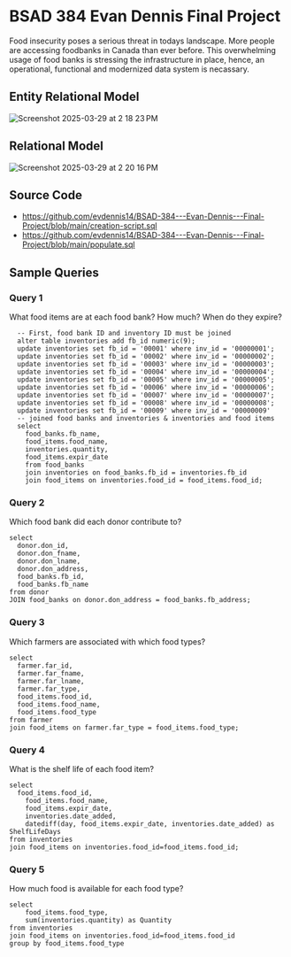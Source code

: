 # BSAD 384 Evan Dennis Final Project
Food insecurity poses a serious threat in todays landscape. More people are accessing foodbanks in Canada than ever before. This overwhelming usage of food banks is stressing the infrastructure in place, hence, an operational, functional and modernized data system is necassary.
## Entity Relational Model
![Screenshot 2025-03-29 at 2 18 23 PM](https://github.com/user-attachments/assets/a15878a0-9b6b-4570-b221-87dfbef073ef)

## Relational Model
![Screenshot 2025-03-29 at 2 20 16 PM](https://github.com/user-attachments/assets/c6820ec7-1c35-4ee4-8c69-550ac5ba23a8)

## Source Code
* https://github.com/evdennis14/BSAD-384---Evan-Dennis---Final-Project/blob/main/creation-script.sql
* https://github.com/evdennis14/BSAD-384---Evan-Dennis---Final-Project/blob/main/populate.sql

## Sample Queries

### Query 1

What food items are at each food bank? How much? When do they expire?

```
  -- First, food bank ID and inventory ID must be joined
  alter table inventories add fb_id numeric(9);
  update inventories set fb_id = '00001' where inv_id = '00000001';
  update inventories set fb_id = '00002' where inv_id = '00000002';
  update inventories set fb_id = '00003' where inv_id = '00000003';
  update inventories set fb_id = '00004' where inv_id = '00000004';
  update inventories set fb_id = '00005' where inv_id = '00000005';
  update inventories set fb_id = '00006' where inv_id = '00000006';
  update inventories set fb_id = '00007' where inv_id = '00000007';
  update inventories set fb_id = '00008' where inv_id = '00000008';
  update inventories set fb_id = '00009' where inv_id = '00000009'
  -- joined food banks and inventories & inventories and food items
  select 
    food_banks.fb_name,
    food_items.food_name,
    inventories.quantity,
    food_items.expir_date
    from food_banks
    join inventories on food_banks.fb_id = inventories.fb_id
    join food_items on inventories.food_id = food_items.food_id;
```

### Query 2

Which food bank did each donor contribute to?

```
select 
  donor.don_id, 
  donor.don_fname, 
  donor.don_lname, 
  donor.don_address, 
  food_banks.fb_id, 
  food_banks.fb_name
from donor
JOIN food_banks on donor.don_address = food_banks.fb_address;
```

### Query 3

Which farmers are associated with which food types?

```
select
  farmer.far_id, 
  farmer.far_fname, 
  farmer.far_lname, 
  farmer.far_type, 
  food_items.food_id, 
  food_items.food_name, 
  food_items.food_type
from farmer
join food_items on farmer.far_type = food_items.food_type;
```

### Query 4

What is the shelf life of each food item?

```
select
  food_items.food_id,
	food_items.food_name,
	food_items.expir_date,
	inventories.date_added,
	datediff(day, food_items.expir_date, inventories.date_added) as ShelfLifeDays
from inventories
join food_items on inventories.food_id=food_items.food_id;
```

### Query 5

How much food is available for each food type?

```
select
	food_items.food_type,
	sum(inventories.quantity) as Quantity
from inventories
join food_items on inventories.food_id=food_items.food_id
group by food_items.food_type
```
